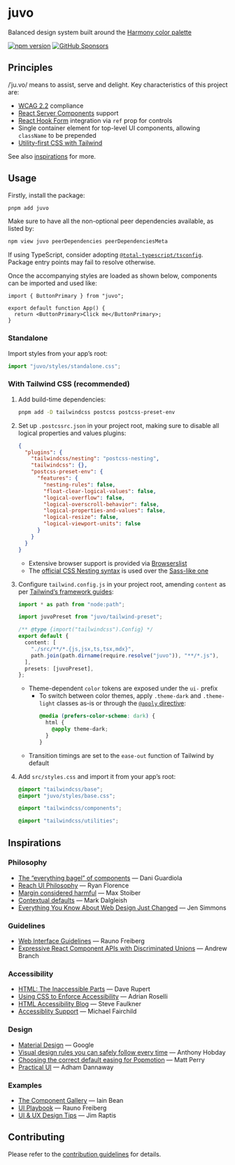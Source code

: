 # juvo

Balanced design system built around the [Harmony color palette](https://github.com/evilmartians/harmony)

[![npm version](https://img.shields.io/npm/v/juvo)](https://www.npmjs.com/package/juvo)
[![GitHub Sponsors](https://img.shields.io/github/sponsors/kripod)](https://github.com/sponsors/kripod)

## Principles

/ˈju.vo/ means to assist, serve and delight. Key characteristics of this project are:

- [WCAG 2.2](https://www.w3.org/TR/WCAG22/) compliance
- [React Server Components](https://react.dev/reference/rsc/server-components) support
- [React Hook Form](https://github.com/react-hook-form/react-hook-form) integration via `ref` prop for controls
- Single container element for top-level UI components, allowing `className` to be prepended
- [Utility-first CSS with Tailwind](https://tailwindcss.com/docs/utility-first)

See also [inspirations](#inspirations) for more.

## Usage

Firstly, install the package:

```sh
pnpm add juvo
```

Make sure to have all the non-optional peer dependencies available, as listed by:

```sh
npm view juvo peerDependencies peerDependenciesMeta
```

If using TypeScript, consider adopting [`@total-typescript/tsconfig`](https://github.com/total-typescript/tsconfig). Package entry points may fail to resolve otherwise.

Once the accompanying styles are loaded as shown below, components can be imported and used like:

```tsx
import { ButtonPrimary } from "juvo";

export default function App() {
  return <ButtonPrimary>Click me</ButtonPrimary>;
}
```

### Standalone

Import styles from your app’s root:

```ts
import "juvo/styles/standalone.css";
```

### With Tailwind CSS (recommended)

1. Add build-time dependencies:

   ```sh
   pnpm add -D tailwindcss postcss postcss-preset-env
   ```

2. Set up `.postcssrc.json` in your project root, making sure to disable all logical properties and values plugins:

   ```json
   {
     "plugins": {
       "tailwindcss/nesting": "postcss-nesting",
       "tailwindcss": {},
       "postcss-preset-env": {
         "features": {
           "nesting-rules": false,
           "float-clear-logical-values": false,
           "logical-overflow": false,
           "logical-overscroll-behavior": false,
           "logical-properties-and-values": false,
           "logical-resize": false,
           "logical-viewport-units": false
         }
       }
     }
   }
   ```

   - Extensive browser support is provided via [Browserslist](https://github.com/browserslist/browserslist)
   - The [official CSS Nesting syntax](https://github.com/csstools/postcss-plugins/tree/main/plugins/postcss-nesting) is used over the [Sass-like one](https://github.com/postcss/postcss-nested)

3. Configure `tailwind.config.js` in your project root, amending `content` as per [Tailwind’s framework guides](https://tailwindcss.com/docs/installation/framework-guides):

   ```ts
   import * as path from "node:path";

   import juvoPreset from "juvo/tailwind-preset";

   /** @type {import("tailwindcss").Config} */
   export default {
     content: [
       "./src/**/*.{js,jsx,ts,tsx,mdx}",
       path.join(path.dirname(require.resolve("juvo")), "**/*.js"),
     ],
     presets: [juvoPreset],
   };
   ```

   - Theme-dependent `color` tokens are exposed under the `ui-` prefix
     - To switch between color themes, apply `.theme-dark` and `.theme-light` classes as-is or through the [`@apply` directive](https://tailwindcss.com/docs/functions-and-directives#apply):
       ```css
       @media (prefers-color-scheme: dark) {
         html {
           @apply theme-dark;
         }
       }
       ```
   - Transition timings are set to the `ease-out` function of Tailwind by default

4. Add `src/styles.css` and import it from your app’s root:

   ```css
   @import "tailwindcss/base";
   @import "juvo/styles/base.css";

   @import "tailwindcss/components";

   @import "tailwindcss/utilities";
   ```

## Inspirations

### Philosophy

- [The “everything bagel” of components](https://dio.la/article/the-everything-bagel-of-components) — Dani Guardiola
- [Reach UI Philosophy](https://gist.github.com/ryanflorence/e5c794e6093d16a69fa88d2112a292f7) — Ryan Florence
- [Margin considered harmful](https://mxstbr.com/thoughts/margin) — Max Stoiber
- [Contextual defaults](https://x.com/markdalgleish/status/1291180726218563590) — Mark Dalgleish
- [Everything You Know About Web Design Just Changed](https://www.youtube.com/watch?v=jBwBACbRuGY) — Jen Simmons

### Guidelines

- [Web Interface Guidelines](https://interfaces.rauno.me/) — Rauno Freiberg
- [Expressive React Component APIs with Discriminated Unions](https://blog.andrewbran.ch/expressive-react-component-apis-with-discriminated-unions/) — Andrew Branch

### Accessibility

- [HTML: The Inaccessible Parts](https://daverupert.com/2020/02/html-the-inaccessible-parts/) — Dave Rupert
- [Using CSS to Enforce Accessibility](https://adrianroselli.com/2021/06/using-css-to-enforce-accessibility.html) — Adrian Roselli
- [HTML Accessibility Blog](https://html5accessibility.com/stuff/) — Steve Faulkner
- [Accessiblity Support](https://a11ysupport.io/) — Michael Fairchild

### Design

- [Material Design](https://m3.material.io/) — Google
- [Visual design rules you can safely follow every time](https://www.anthonyhobday.com/sideprojects/saferules/) — Anthony Hobday
- [Choosing the correct default easing for Popmotion](https://popmotion.io/blog/20170703-choosing-a-default-easing-for-popmotion/) — Matt Perry
- [Practical UI](https://www.practical-ui.com/) — Adham Dannaway

### Examples

- [The Component Gallery](https://component.gallery/) — Iain Bean
- [UI Playbook](https://uiplaybook.dev/) — Rauno Freiberg
- [UI & UX Design Tips](https://www.uidesign.tips/) — Jim Raptis

## Contributing

Please refer to the [contribution guidelines](./CONTRIBUTING.md) for details.
